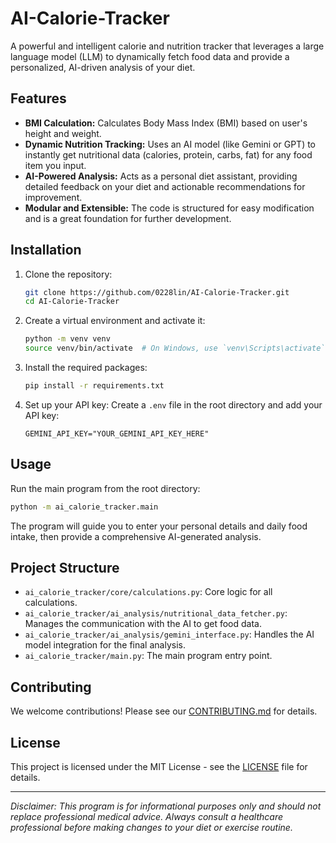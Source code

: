 # AI-Calorie-Tracker

A powerful and intelligent calorie and nutrition tracker that leverages a large language model (LLM) to dynamically fetch food data and provide a personalized, AI-driven analysis of your diet.

## Features
- **BMI Calculation:** Calculates Body Mass Index (BMI) based on user's height and weight.
- **Dynamic Nutrition Tracking:** Uses an AI model (like Gemini or GPT) to instantly get nutritional data (calories, protein, carbs, fat) for any food item you input.
- **AI-Powered Analysis:** Acts as a personal diet assistant, providing detailed feedback on your diet and actionable recommendations for improvement.
- **Modular and Extensible:** The code is structured for easy modification and is a great foundation for further development.

## Installation
1. Clone the repository:
   ```bash
   git clone https://github.com/0228lin/AI-Calorie-Tracker.git
   cd AI-Calorie-Tracker

2.  Create a virtual environment and activate it:

    ```bash
    python -m venv venv
    source venv/bin/activate  # On Windows, use `venv\Scripts\activate`
    ```

3.  Install the required packages:

    ```bash
    pip install -r requirements.txt
    ```

4.  Set up your API key:
    Create a `.env` file in the root directory and add your API key:

    ```
    GEMINI_API_KEY="YOUR_GEMINI_API_KEY_HERE"
    ```

## Usage

Run the main program from the root directory:

```bash
python -m ai_calorie_tracker.main
```

The program will guide you to enter your personal details and daily food intake, then provide a comprehensive AI-generated analysis.

## Project Structure

  - `ai_calorie_tracker/core/calculations.py`: Core logic for all calculations.
  - `ai_calorie_tracker/ai_analysis/nutritional_data_fetcher.py`: Manages the communication with the AI to get food data.
  - `ai_calorie_tracker/ai_analysis/gemini_interface.py`: Handles the AI model integration for the final analysis.
  - `ai_calorie_tracker/main.py`: The main program entry point.

## Contributing

We welcome contributions\! Please see our [CONTRIBUTING.md](https://www.google.com/search?q=CONTRIBUTING.md) for details.

## License

This project is licensed under the MIT License - see the [LICENSE](https://www.google.com/search?q=LICENSE) file for details.

-----

*Disclaimer: This program is for informational purposes only and should not replace professional medical advice. Always consult a healthcare professional before making changes to your diet or exercise routine.*
